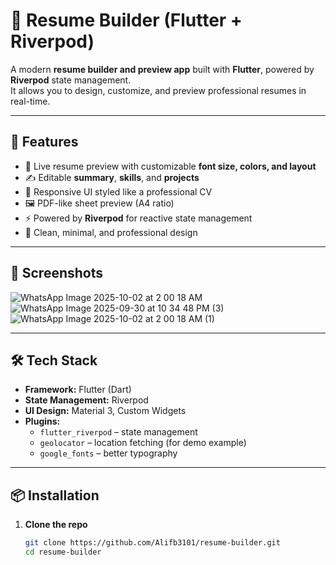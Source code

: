 # 📄 Resume Builder (Flutter + Riverpod)

A modern **resume builder and preview app** built with **Flutter**, powered by **Riverpod** state management.  
It allows you to design, customize, and preview professional resumes in real-time.

---

## 🚀 Features
- 🎨 Live resume preview with customizable **font size, colors, and layout**
- ✍️ Editable **summary**, **skills**, and **projects**
- 📱 Responsive UI styled like a professional CV
- 🖼️ PDF-like sheet preview (A4 ratio)
- ⚡ Powered by **Riverpod** for reactive state management
- 🌙 Clean, minimal, and professional design

---

## 📸 Screenshots
![WhatsApp Image 2025-10-02 at 2 00 18 AM](https://github.com/user-attachments/assets/2dcd9f42-7500-4dcf-86d2-5676ecd3c041)
![WhatsApp Image 2025-09-30 at 10 34 48 PM (3)](https://github.com/user-attachments/assets/bf6fd89f-2c64-4673-926d-c06cf9f80599)
![WhatsApp Image 2025-10-02 at 2 00 18 AM (1)](https://github.com/user-attachments/assets/9f66b74f-ee04-44eb-a8d6-6d65c499c45c)



---

## 🛠️ Tech Stack
- **Framework:** Flutter (Dart)
- **State Management:** Riverpod
- **UI Design:** Material 3, Custom Widgets
- **Plugins:**
    - `flutter_riverpod` – state management
    - `geolocator` – location fetching (for demo example)
    - `google_fonts` – better typography

---

## 📦 Installation

1. **Clone the repo**
   ```bash
   git clone https://github.com/Alifb3101/resume-builder.git
   cd resume-builder
